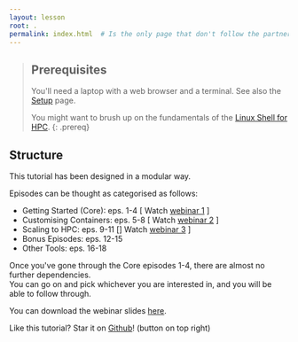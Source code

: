 ```yaml
---
layout: lesson
root: .
permalink: index.html  # Is the only page that don't follow the partner /:path/index.html
---
```



> ## Prerequisites
>
> You'll need a laptop with a web browser and a terminal. See also the [Setup](./setup.html) page.
> 
> You might want to brush up on the fundamentals of the [Linux Shell for HPC](https://pawseysc.github.io/shell-hpc/).
{: .prereq}


## Structure

This tutorial has been designed in a modular way.

Episodes can be thought as categorised as follows:
* Getting Started (Core): eps. 1-4 \[ Watch [webinar 1](https://www.youtube.com/watch?v=InvDom3dec8) \]
* Customising Containers: eps. 5-8 \[ Watch [webinar 2](https://www.youtube.com/watch?v=-e4nVO1vWrw) \]
* Scaling to HPC: eps. 9-11 \[] Watch [webinar 3](https://www.youtube.com/watch?v=RYnWTFJdZ-Y) \]
* Bonus Episodes: eps. 12-15
* Other Tools: eps. 16-18

Once you've gone through the Core episodes 1-4, there are almost no further dependencies.  
You can go on and pick whichever you are interested in, and you will be able to follow through.

You can download the webinar slides [here](https://support.pawsey.org.au/documentation/download/attachments/2162899/Containers%20on%20HPC%20and%20Cloud%20with%20Singularity.pdf?api=v2).

Like this tutorial?  Star it on [Github](https://github.com/pawseySC/singularity-containers)!  (button on top right)
